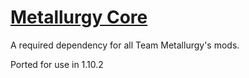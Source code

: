 # [Metallurgy Core](http://minecraft.curseforge.com/mc-mods/78640-metallurgy-core)

A required dependency for all Team Metallurgy's mods.

Ported for use in 1.10.2
